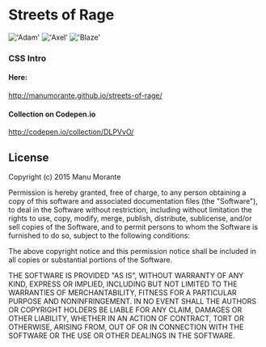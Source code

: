 # Streets of Rage

!['Adam'](https://dl.dropboxusercontent.com/u/3256489/codepen/streets-of-rage/adam.png)
!['Axel'](https://dl.dropboxusercontent.com/u/3256489/codepen/streets-of-rage/axel.png)
!['Blaze'](https://dl.dropboxusercontent.com/u/3256489/codepen/streets-of-rage/blaze.png)

### CSS Intro

#### Here:
http://manumorante.github.io/streets-of-rage/

#### Collection on Codepen.io
http://codepen.io/collection/DLPVvO/


## License

Copyright (c) 2015 Manu Morante

Permission is hereby granted, free of charge, to any person obtaining a copy of this software and associated documentation files (the "Software"), to deal in the Software without restriction, including without limitation the rights to use, copy, modify, merge, publish, distribute, sublicense, and/or sell copies of the Software, and to permit persons to whom the Software is furnished to do so, subject to the following conditions:

The above copyright notice and this permission notice shall be included in all copies or substantial portions of the Software.

THE SOFTWARE IS PROVIDED "AS IS", WITHOUT WARRANTY OF ANY KIND, EXPRESS OR IMPLIED, INCLUDING BUT NOT LIMITED TO THE WARRANTIES OF MERCHANTABILITY, FITNESS FOR A PARTICULAR PURPOSE AND NONINFRINGEMENT. IN NO EVENT SHALL THE AUTHORS OR COPYRIGHT HOLDERS BE LIABLE FOR ANY CLAIM, DAMAGES OR OTHER LIABILITY, WHETHER IN AN ACTION OF CONTRACT, TORT OR OTHERWISE, ARISING FROM, OUT OF OR IN CONNECTION WITH THE SOFTWARE OR THE USE OR OTHER DEALINGS IN THE SOFTWARE.
